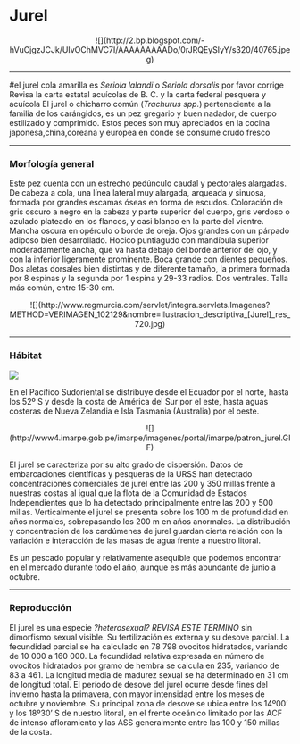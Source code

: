 # Jurel


<center>![](http://2.bp.blogspot.com/-hVuCjgzJCJk/UIvOChMVC7I/AAAAAAAAADo/0rJRQEySIyY/s320/40765.jpeg)</center>

----------
#el jurel cola amarilla es *Seriola lalandi* o *Seriola dorsalis* por favor corrige Revisa la carta estatal acuícolas  de B. C. y la carta federal pesquera y acuícola
El jurel o chicharro común (*Trachurus spp.*) perteneciente a la familia de
los carángidos, es un pez gregario y buen nadador, de cuerpo estilizado y comprimido. Estos peces son muy apreciados en la cocina japonesa,china,coreana y europea en donde se consume crudo fresco


----------
### Morfología general
Este pez cuenta con un estrecho pedúnculo caudal y pectorales alargadas. De cabeza a cola, una línea lateral muy alargada, arqueada y sinuosa, formada por grandes escamas óseas en forma de escudos. Coloración de gris oscuro a negro en la cabeza y parte superior del cuerpo, gris verdoso o azulado plateado en los flancos, y casi blanco en la parte del vientre. Mancha oscura en opérculo o borde de oreja. Ojos grandes con un párpado adiposo bien desarrollado. Hocico puntiagudo con mandíbula superior moderadamente ancha, que va hasta debajo del borde anterior del ojo, y con la inferior ligeramente prominente. Boca grande con dientes pequeños. Dos aletas dorsales bien distintas y de diferente tamaño, la primera formada por 8 espinas y la segunda por 1 espina y 29-33 radios. Dos ventrales. Talla más común, entre 15-30 cm.

<center> ![](http://www.regmurcia.com/servlet/integra.servlets.Imagenes?METHOD=VERIMAGEN_102129&nombre=Ilustracion_descriptiva_[Jurel]_res_720.jpg) </center>

----------

### Hábitat
![](https://saboramar.files.wordpress.com/2012/06/seriola_dumerili.jpg)

En el Pacífico Sudoriental se distribuye desde el Ecuador por el norte, hasta los 52º S y desde la costa de América del Sur por el este, hasta aguas costeras de Nueva Zelandia e Isla Tasmania (Australia) por el oeste. 

<center>![](http://www4.imarpe.gob.pe/imarpe/imagenes/portal/imarpe/patron_jurel.GIF) </center>

El jurel se caracteriza por su alto grado de dispersión. Datos de embarcaciones científicas y pesqueras de la URSS han detectado concentraciones comerciales de jurel entre las 200 y 350 millas frente a nuestras costas al igual que la flota de la Comunidad de Estados Independientes que lo ha detectado principalmente entre las 200 y 500 millas. Verticalmente el jurel se presenta sobre los 100 m de profundidad en años normales, sobrepasando los 200 m en años anormales.
La distribución y concentración de los cardúmenes de jurel guardan cierta relación con la variación e interacción de las masas de agua frente a nuestro litoral.

Es un pescado popular y relativamente asequible que podemos encontrar en el
mercado durante todo el año, aunque es más abundante de junio a octubre.

----------
### Reproducción
El jurel es una especie *?heterosexual? REVISA ESTE TERMINO* sin dimorfismo sexual visible. Su fertilización es externa y su desove parcial. La fecundidad parcial se ha calculado en 78 798 ovocitos hidratados, variando de 10 000 a 160 000. La
fecundidad relativa expresada en número de ovocitos hidratados por gramo de hembra se calcula en 235, variando de 83 a 461. La longitud media de madurez sexual se ha determinado en 31 cm de longitud total. El período de desove del jurel ocurre desde fines del invierno hasta la primavera, con mayor intensidad entre los meses de octubre y noviembre. Su principal zona de desove se ubica entre los 14º00’ y los 18º30’ S de nuestro litoral, en el frente oceánico limitado por las ACF de intenso afloramiento y las ASS generalmente entre las 100 y 150 millas de la costa. 




